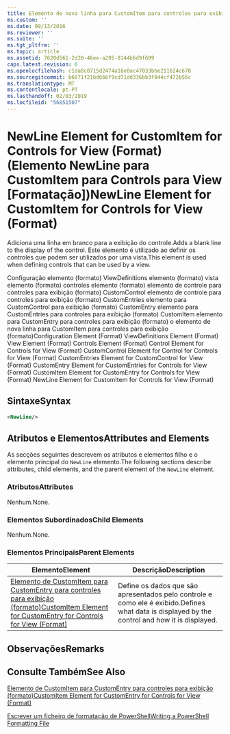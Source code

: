 ```yaml
---
title: Elemento de nova linha para CustomItem para controles para exibição (formato) | Documentos da Microsoft
ms.custom: ''
ms.date: 09/13/2016
ms.reviewer: ''
ms.suite: ''
ms.tgt_pltfrm: ''
ms.topic: article
ms.assetid: 7620d561-2d20-46ee-a295-8144b6d9f699
caps.latest.revision: 6
ms.openlocfilehash: c1da8c8715d2474a16e0ac47033bbe211624c678
ms.sourcegitcommit: b6871f21bd666f9cd71dd336bb3f844cf472b56c
ms.translationtype: MT
ms.contentlocale: pt-PT
ms.lasthandoff: 02/03/2019
ms.locfileid: "56851507"
---
```

# <a name="newline-element-for-customitem-for-controls-for-view-format"></a><span data-ttu-id="e3786-102">NewLine Element for CustomItem for Controls for View (Format) (Elemento NewLine para CustomItem para Controls para View [Formatação])</span><span class="sxs-lookup"><span data-stu-id="e3786-102">NewLine Element for CustomItem for Controls for View (Format)</span></span>

<span data-ttu-id="e3786-103">Adiciona uma linha em branco para a exibição do controle.</span><span class="sxs-lookup"><span data-stu-id="e3786-103">Adds a blank line to the display of the control.</span></span> <span data-ttu-id="e3786-104">Este elemento é utilizado ao definir os controles que podem ser utilizados por uma vista.</span><span class="sxs-lookup"><span data-stu-id="e3786-104">This element is used when defining controls that can be used by a view.</span></span>

<span data-ttu-id="e3786-105">Configuração elemento (formato) ViewDefinitions elemento (formato) vista elemento (formato) controles elemento (formato) elemento de controle para controles para exibição (formato) CustomControl elemento de controle para controles para exibição (formato) CustomEntries elemento para CustomControl para exibição (formato) CustomEntry elemento para CustomEntries para controles para exibição (formato) CustomItem elemento para CustomEntry para controles para exibição (formato) o elemento de nova linha para CustomItem para controles para exibição (formato)</span><span class="sxs-lookup"><span data-stu-id="e3786-105">Configuration Element (Format) ViewDefinitions Element (Format) View Element (Format) Controls Element (Format) Control Element for Controls for View (Format) CustomControl Element for Control for Controls for View (Format) CustomEntries Element for CustomControl for View (Format) CustomEntry Element for CustomEntries for Controls for View (Format) CustomItem Element for CustomEntry for Controls for View (Format) NewLine Element for CustomItem for Controls for View (Format)</span></span>

## <a name="syntax"></a><span data-ttu-id="e3786-106">Sintaxe</span><span class="sxs-lookup"><span data-stu-id="e3786-106">Syntax</span></span>

```xml
<NewLine/>
```

## <a name="attributes-and-elements"></a><span data-ttu-id="e3786-107">Atributos e Elementos</span><span class="sxs-lookup"><span data-stu-id="e3786-107">Attributes and Elements</span></span>

<span data-ttu-id="e3786-108">As secções seguintes descrevem os atributos e elementos filho e o elemento principal do `NewLine` elemento.</span><span class="sxs-lookup"><span data-stu-id="e3786-108">The following sections describe attributes, child elements, and the parent element of the `NewLine` element.</span></span>

### <a name="attributes"></a><span data-ttu-id="e3786-109">Atributos</span><span class="sxs-lookup"><span data-stu-id="e3786-109">Attributes</span></span>

<span data-ttu-id="e3786-110">Nenhum.</span><span class="sxs-lookup"><span data-stu-id="e3786-110">None.</span></span>

### <a name="child-elements"></a><span data-ttu-id="e3786-111">Elementos Subordinados</span><span class="sxs-lookup"><span data-stu-id="e3786-111">Child Elements</span></span>

<span data-ttu-id="e3786-112">Nenhum.</span><span class="sxs-lookup"><span data-stu-id="e3786-112">None.</span></span>

### <a name="parent-elements"></a><span data-ttu-id="e3786-113">Elementos Principais</span><span class="sxs-lookup"><span data-stu-id="e3786-113">Parent Elements</span></span>

|<span data-ttu-id="e3786-114">Elemento</span><span class="sxs-lookup"><span data-stu-id="e3786-114">Element</span></span>|<span data-ttu-id="e3786-115">Descrição</span><span class="sxs-lookup"><span data-stu-id="e3786-115">Description</span></span>|
|-------------|-----------------|
|[<span data-ttu-id="e3786-116">Elemento de CustomItem para CustomEntry para controles para exibição (formato)</span><span class="sxs-lookup"><span data-stu-id="e3786-116">CustomItem Element for CustomEntry for Controls for View (Format)</span></span>](./customitem-element-for-customentry-for-controls-for-view-format.md)|<span data-ttu-id="e3786-117">Define os dados que são apresentados pelo controle e como ele é exibido.</span><span class="sxs-lookup"><span data-stu-id="e3786-117">Defines what data is displayed by the control and how it is displayed.</span></span>|

## <a name="remarks"></a><span data-ttu-id="e3786-118">Observações</span><span class="sxs-lookup"><span data-stu-id="e3786-118">Remarks</span></span>

## <a name="see-also"></a><span data-ttu-id="e3786-119">Consulte Também</span><span class="sxs-lookup"><span data-stu-id="e3786-119">See Also</span></span>

[<span data-ttu-id="e3786-120">Elemento de CustomItem para CustomEntry para controles para exibição (formato)</span><span class="sxs-lookup"><span data-stu-id="e3786-120">CustomItem Element for CustomEntry for Controls for View (Format)</span></span>](./customitem-element-for-customentry-for-controls-for-view-format.md)

[<span data-ttu-id="e3786-121">Escrever um ficheiro de formatação de PowerShell</span><span class="sxs-lookup"><span data-stu-id="e3786-121">Writing a PowerShell Formatting File</span></span>](./writing-a-powershell-formatting-file.md)
